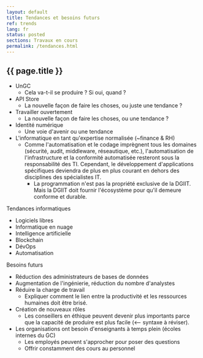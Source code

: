 ```yaml
---
layout: default
title: Tendances et besoins futurs
ref: trends
lang: fr
status: posted
sections: Travaux en cours
permalink: /tendances.html
---
```


## {{ page.title }}

- UnGC
  - Cela va-t-il se produire ? Si oui, quand ?
- API Store
  - La nouvelle façon de faire les choses, ou juste une tendance ?
- Travailler ouvertement
  - La nouvelle façon de faire les choses, ou une tendance ?
- Identité numérique
  - Une voie d'avenir ou une tendance
- L'informatique en tant qu'expertise normalisée (~finance & RH)
  - Comme l'automatisation et le codage imprègnent tous les domaines (sécurité, audit, middleware, réseautique, etc.), l'automatisation de l'infrastructure et la conformité automatisée resteront sous la responsabilité des TI. Cependant, le développement d'applications spécifiques deviendra de plus en plus courant en dehors des disciplines des spécialistes IT.
    - La programmation n'est pas la propriété exclusive de la DGIIT. Mais la DGIIT doit fournir l'écosystème pour qu'il demeure conforme et durable.

Tendances informatiques

- Logiciels libres
- Informatique en nuage
- Intelligence artificielle
- Blockchain
- DévOps
- Automatisation

Besoins futurs

- Réduction des administrateurs de bases de données
- Augmentation de l'ingénierie, réduction du nombre d'analystes
- Réduire la charge de travail
  - Expliquer comment le lien entre la productivité et les ressources humaines doit être brisé.
- Création de nouveaux rôles
  - Les conseillers en éthique peuvent devenir plus importants parce que la capacité de produire est plus facile (<-- syntaxe à réviser).
- Les organisations ont besoin d'enseignants à temps plein (écoles internes du GC)
  - Les employés peuvent s'approcher pour poser des questions
  - Offrir constamment des cours au personnel
